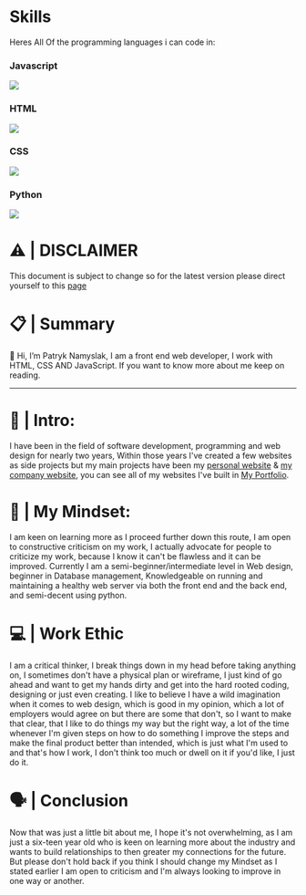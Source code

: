 <head>
<link rel="stylesheet" href="https://patryknamyslak.pl/assets/github/css/style.css">
</head>


# Skills
<p>Heres All Of the programming languages i can code in:</p>

### Javascript
<img src="https://cdn.jsdelivr.net/gh/devicons/devicon@latest/icons/javascript/javascript-original.svg">

### HTML
<img src="https://cdn.jsdelivr.net/gh/devicons/devicon@latest/icons/html5/html5-original.svg" />

### CSS
<img src="https://cdn.jsdelivr.net/gh/devicons/devicon@latest/icons/css3/css3-original.svg" />

### Python
<img src="https://cdn.jsdelivr.net/gh/devicons/devicon@latest/icons/python/python-original.svg">

# ⚠️ | DISCLAIMER

<p>This document is subject to change so for the latest version please direct yourself to this  <a href="Https://patryknamyslak.pl/about/">page</a>
</p>

# 📋 | Summary

<p>👋 Hi, I’m Patryk Namyslak, I am a front end web developer, I work with HTML, CSS AND JavaScript. If you want to know more about me keep on reading.</p>

---

# 🌱 | Intro:

<p>I have been in the field of software development, programming and web design for nearly two years, Within those years I've created a few websites as side projects but my main projects have been my <a href="https://patryknamyslak.pl">personal website</a> & <a href="https://aver.digital">my company website</a>, you can see all of my websites I've built in <a href="https://patryknamyslak.pl/portfolio">My Portfolio</a>.</p>

# 🧠 | My Mindset:

<p>I am keen on learning more as I proceed further down this route, I am open to constructive criticism on my work, I actually advocate for people to criticize my work, because I know it can't be flawless and it can be improved. Currently I am a semi-beginner/intermediate level in Web design, beginner in Database management, Knowledgeable on running and maintaining a healthy web server via both the front end and the back end, and semi-decent using python.</p>

# 💻 | Work Ethic

<p>I am a critical thinker, I break things down in my head before taking anything on, I sometimes don't have a physical plan or wireframe, I just kind of go ahead and want to get my hands dirty and get into the hard rooted coding, designing or just even creating. I like to believe I have a wild imagination when it comes to web design, which is good in my opinion, which a lot of employers would agree on but there are some that don't, so I want to make that clear, that I like to do things my way but the right way, a lot of the time whenever I'm given steps on how to do something I improve the steps and make the final product better than intended, which is just what I'm used to and that's how I work, I don't think too much or dwell on it if you'd like, I just do it.</p>


# 🗣️ | Conclusion
<p>Now that was just a little bit about me, I hope it's not overwhelming, as I am just a six-teen year old who is keen on learning more about the industry and wants to build relationships to then greater my connections for the future. But please don't hold back if you think I should change my Mindset as I stated earlier I am open to criticism and I'm always looking to improve in one way or another.</p>
